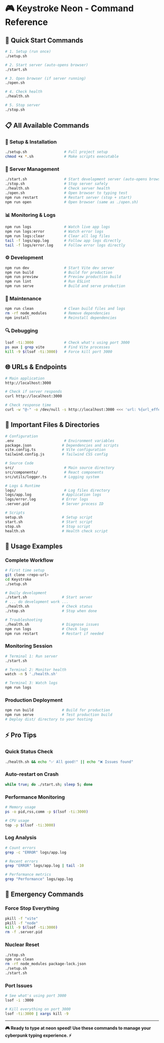 # 🎮 Keystroke Neon - Command Reference

## 🚀 Quick Start Commands

```bash
# 1. Setup (run once)
./setup.sh

# 2. Start server (auto-opens browser)
./start.sh

# 3. Open browser (if server running)
./open.sh

# 4. Check health
./health.sh

# 5. Stop server
./stop.sh
```

## 📋 All Available Commands

### 🔧 Setup & Installation
```bash
./setup.sh                 # Full project setup
chmod +x *.sh              # Make scripts executable
```

### 🚀 Server Management
```bash
./start.sh                 # Start development server (auto-opens browser)
./stop.sh                  # Stop server safely
./health.sh                # Check server health
./open.sh                  # Open browser to typing test
npm run restart            # Restart server (stop + start)
npm run open               # Open browser (same as ./open.sh)
```

### 📊 Monitoring & Logs
```bash
npm run logs               # Watch live app logs
npm run logs:error         # Watch error logs
npm run logs:clear         # Clear all log files
tail -f logs/app.log       # Follow app logs directly
tail -f logs/error.log     # Follow error logs directly
```

### ⚙️ Development
```bash
npm run dev                # Start Vite dev server
npm run build              # Build for production
npm run preview            # Preview production build
npm run lint               # Run ESLint
npm run serve              # Build and serve production
```

### 🧹 Maintenance
```bash
npm run clean              # Clean build files and logs
rm -rf node_modules        # Remove dependencies
npm install                # Reinstall dependencies
```

### 🔍 Debugging
```bash
lsof -ti:3000              # Check what's using port 3000
ps aux | grep vite         # Find Vite processes
kill -9 $(lsof -ti:3000)   # Force kill port 3000
```

## 🌐 URLs & Endpoints

```bash
# Main application
http://localhost:3000

# Check if server responds
curl http://localhost:3000

# Check response time
curl -w "@-" -o /dev/null -s http://localhost:3000 <<< 'url: %{url_effective}\ntime_namelookup: %{time_namelookup}\ntime_connect: %{time_connect}\ntime_total: %{time_total}\n'
```

## 📁 Important Files & Directories

```bash
# Configuration
.env                       # Environment variables
package.json              # Dependencies and scripts
vite.config.ts            # Vite configuration
tailwind.config.js        # Tailwind CSS config

# Source Code
src/                       # Main source directory
src/components/            # React components
src/utils/logger.ts        # Logging system

# Logs & Runtime
logs/                      # Log files directory
logs/app.log              # Application logs
logs/error.log            # Error logs
.server.pid               # Server process ID

# Scripts
setup.sh                  # Setup script
start.sh                  # Start script
stop.sh                   # Stop script
health.sh                 # Health check script
```

## 🎯 Usage Examples

### Complete Workflow
```bash
# First time setup
git clone <repo-url>
cd Keystroke
./setup.sh

# Daily development
./start.sh                # Start server
# ... do development work ...
./health.sh               # Check status
./stop.sh                 # Stop when done

# Troubleshooting
./health.sh               # Diagnose issues
npm run logs              # Check logs
npm run restart           # Restart if needed
```

### Monitoring Session
```bash
# Terminal 1: Run server
./start.sh

# Terminal 2: Monitor health
watch -n 5 './health.sh'

# Terminal 3: Watch logs
npm run logs
```

### Production Deployment
```bash
npm run build             # Build for production
npm run serve             # Test production build
# Deploy dist/ directory to your hosting
```

## ⚡ Pro Tips

### Quick Status Check
```bash
./health.sh && echo "✅ All good!" || echo "❌ Issues found"
```

### Auto-restart on Crash
```bash
while true; do ./start.sh; sleep 5; done
```

### Performance Monitoring
```bash
# Memory usage
ps -o pid,rss,comm -p $(lsof -ti:3000)

# CPU usage
top -p $(lsof -ti:3000)
```

### Log Analysis
```bash
# Count errors
grep -c "ERROR" logs/app.log

# Recent errors
grep "ERROR" logs/app.log | tail -10

# Performance metrics
grep "Performance" logs/app.log
```

## 🚨 Emergency Commands

### Force Stop Everything
```bash
pkill -f "vite"
pkill -f "node"
kill -9 $(lsof -ti:3000)
rm -f .server.pid
```

### Nuclear Reset
```bash
./stop.sh
npm run clean
rm -rf node_modules package-lock.json
./setup.sh
./start.sh
```

### Port Issues
```bash
# See what's using port 3000
lsof -i :3000

# Kill everything on port 3000
lsof -ti:3000 | xargs kill -9
```

---

**🎮 Ready to type at neon speed! Use these commands to manage your cyberpunk typing experience. ⚡**